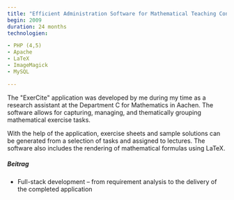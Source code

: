 ```yaml
---
title: "Efficient Administration Software for Mathematical Teaching Content and Documents"
begin: 2009
duration: 24 months
technologien:

- PHP (4,5)
- Apache
- LaTeX
- ImageMagick
- MySQL

---
```

The "ExerCite" application was developed by me during my time as a research assistant at the Department C for
Mathematics in Aachen. The software allows for capturing, managing, and thematically grouping mathematical exercise
tasks.

With the help of the application, exercise sheets and sample solutions can be generated from a selection of tasks and
assigned to lectures. The software also includes the rendering of mathematical formulas using LaTeX.

##### Beitrag

- Full-stack development – from requirement analysis to the delivery of the completed application





